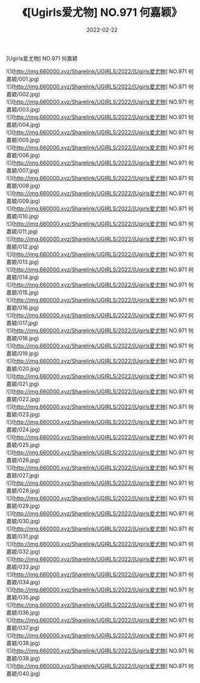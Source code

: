 ﻿---
layout: post
title:  《[Ugirls爱尤物] NO.971 何嘉颖》
date:   2022-02-22
img: http://img.660000.xyz/Sharelink/UGIRLS/2022/[Ugirls爱尤物] NO.971 何嘉颖/000.jpg
categories: [美女, 清纯, 唯美]
---

[Ugirls爱尤物] NO.971 何嘉颖

 ![](http://img.660000.xyz/Sharelink/UGIRLS/2022/[Ugirls爱尤物] NO.971 何嘉颖/001.jpg) <br>![](http://img.660000.xyz/Sharelink/UGIRLS/2022/[Ugirls爱尤物] NO.971 何嘉颖/002.jpg) <br>![](http://img.660000.xyz/Sharelink/UGIRLS/2022/[Ugirls爱尤物] NO.971 何嘉颖/003.jpg) <br>![](http://img.660000.xyz/Sharelink/UGIRLS/2022/[Ugirls爱尤物] NO.971 何嘉颖/004.jpg) <br>![](http://img.660000.xyz/Sharelink/UGIRLS/2022/[Ugirls爱尤物] NO.971 何嘉颖/005.jpg) <br>![](http://img.660000.xyz/Sharelink/UGIRLS/2022/[Ugirls爱尤物] NO.971 何嘉颖/006.jpg) <br>![](http://img.660000.xyz/Sharelink/UGIRLS/2022/[Ugirls爱尤物] NO.971 何嘉颖/007.jpg) <br>![](http://img.660000.xyz/Sharelink/UGIRLS/2022/[Ugirls爱尤物] NO.971 何嘉颖/008.jpg) <br>![](http://img.660000.xyz/Sharelink/UGIRLS/2022/[Ugirls爱尤物] NO.971 何嘉颖/009.jpg) <br>![](http://img.660000.xyz/Sharelink/UGIRLS/2022/[Ugirls爱尤物] NO.971 何嘉颖/010.jpg) <br>![](http://img.660000.xyz/Sharelink/UGIRLS/2022/[Ugirls爱尤物] NO.971 何嘉颖/011.jpg) <br>![](http://img.660000.xyz/Sharelink/UGIRLS/2022/[Ugirls爱尤物] NO.971 何嘉颖/012.jpg) <br>![](http://img.660000.xyz/Sharelink/UGIRLS/2022/[Ugirls爱尤物] NO.971 何嘉颖/013.jpg) <br>![](http://img.660000.xyz/Sharelink/UGIRLS/2022/[Ugirls爱尤物] NO.971 何嘉颖/014.jpg) <br>![](http://img.660000.xyz/Sharelink/UGIRLS/2022/[Ugirls爱尤物] NO.971 何嘉颖/015.jpg) <br>![](http://img.660000.xyz/Sharelink/UGIRLS/2022/[Ugirls爱尤物] NO.971 何嘉颖/016.jpg) <br>![](http://img.660000.xyz/Sharelink/UGIRLS/2022/[Ugirls爱尤物] NO.971 何嘉颖/017.jpg) <br>![](http://img.660000.xyz/Sharelink/UGIRLS/2022/[Ugirls爱尤物] NO.971 何嘉颖/018.jpg) <br>![](http://img.660000.xyz/Sharelink/UGIRLS/2022/[Ugirls爱尤物] NO.971 何嘉颖/019.jpg) <br>![](http://img.660000.xyz/Sharelink/UGIRLS/2022/[Ugirls爱尤物] NO.971 何嘉颖/020.jpg) <br>![](http://img.660000.xyz/Sharelink/UGIRLS/2022/[Ugirls爱尤物] NO.971 何嘉颖/021.jpg) <br>![](http://img.660000.xyz/Sharelink/UGIRLS/2022/[Ugirls爱尤物] NO.971 何嘉颖/022.jpg) <br>![](http://img.660000.xyz/Sharelink/UGIRLS/2022/[Ugirls爱尤物] NO.971 何嘉颖/023.jpg) <br>![](http://img.660000.xyz/Sharelink/UGIRLS/2022/[Ugirls爱尤物] NO.971 何嘉颖/024.jpg) <br>![](http://img.660000.xyz/Sharelink/UGIRLS/2022/[Ugirls爱尤物] NO.971 何嘉颖/025.jpg) <br>![](http://img.660000.xyz/Sharelink/UGIRLS/2022/[Ugirls爱尤物] NO.971 何嘉颖/026.jpg) <br>![](http://img.660000.xyz/Sharelink/UGIRLS/2022/[Ugirls爱尤物] NO.971 何嘉颖/027.jpg) <br>![](http://img.660000.xyz/Sharelink/UGIRLS/2022/[Ugirls爱尤物] NO.971 何嘉颖/028.jpg) <br>![](http://img.660000.xyz/Sharelink/UGIRLS/2022/[Ugirls爱尤物] NO.971 何嘉颖/029.jpg) <br>![](http://img.660000.xyz/Sharelink/UGIRLS/2022/[Ugirls爱尤物] NO.971 何嘉颖/030.jpg) <br>![](http://img.660000.xyz/Sharelink/UGIRLS/2022/[Ugirls爱尤物] NO.971 何嘉颖/031.jpg) <br>![](http://img.660000.xyz/Sharelink/UGIRLS/2022/[Ugirls爱尤物] NO.971 何嘉颖/032.jpg) <br>![](http://img.660000.xyz/Sharelink/UGIRLS/2022/[Ugirls爱尤物] NO.971 何嘉颖/033.jpg) <br>![](http://img.660000.xyz/Sharelink/UGIRLS/2022/[Ugirls爱尤物] NO.971 何嘉颖/034.jpg) <br>![](http://img.660000.xyz/Sharelink/UGIRLS/2022/[Ugirls爱尤物] NO.971 何嘉颖/035.jpg) <br>![](http://img.660000.xyz/Sharelink/UGIRLS/2022/[Ugirls爱尤物] NO.971 何嘉颖/036.jpg) <br>![](http://img.660000.xyz/Sharelink/UGIRLS/2022/[Ugirls爱尤物] NO.971 何嘉颖/037.jpg) <br>![](http://img.660000.xyz/Sharelink/UGIRLS/2022/[Ugirls爱尤物] NO.971 何嘉颖/038.jpg) <br>![](http://img.660000.xyz/Sharelink/UGIRLS/2022/[Ugirls爱尤物] NO.971 何嘉颖/039.jpg) <br>![](http://img.660000.xyz/Sharelink/UGIRLS/2022/[Ugirls爱尤物] NO.971 何嘉颖/040.jpg) <br>